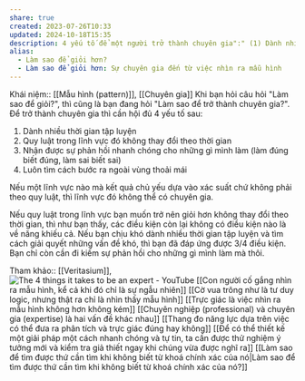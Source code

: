 ```yaml
---
share: true
created: 2023-07-26T10:33
updated: 2024-10-18T15:35
description: 4 yếu tố để một người trở thành chuyên gia":" (1) Dành nhiều thời gian tập luyện, (2) Quy luật trong lĩnh vực đó không thay đổi theo thời gian, (3) Nhận được sự phản hồi nhanh chóng cho những gì mình làm, (4) Luôn tìm cách bước ra ngoài vùng thoải mái
alias:
  - Làm sao để giỏi hơn?
  - Làm sao để giỏi hơn: Sự chuyên gia đến từ việc nhìn ra mẫu hình
---
```

Khái niệm:: [[Mẫu hình (pattern)]], [[Chuyên gia]]
Khi bạn hỏi câu hỏi "Làm sao để giỏi?", thì cũng là bạn đang hỏi "Làm sao để trở thành chuyên gia?". Để trở thành chuyên gia thì cần hội đủ 4 yếu tố sau:

1. Dành nhiều thời gian tập luyện
2. Quy luật trong lĩnh vực đó không thay đổi theo thời gian
3. Nhận được sự phản hồi nhanh chóng cho những gì mình làm (làm đúng biết đúng, làm sai biết sai)
4. Luôn tìm cách bước ra ngoài vùng thoải mái

Nếu một lĩnh vực nào mà kết quả chủ yếu dựa vào xác suất chứ không phải theo quy luật, thì lĩnh vực đó không thể có chuyên gia.

Nếu quy luật trong lĩnh vực bạn muốn trở nên giỏi hơn không thay đổi theo thời gian, thì như bạn thấy, các điều kiện còn lại không có điều kiện nào là về năng khiếu cả. Nếu bạn chịu khó dành nhiều thời gian tập luyện và tìm cách giải quyết những vấn đề khó, thì bạn đã đáp ứng được 3/4 điều kiện. Bạn chỉ còn cần đi kiếm sự phản hồi cho những gì mình làm mà thôi. 

Tham khảo:: [[Veritasium]], ![The 4 things it takes to be an expert - YouTube](https://www.youtube.com/watch?v=5eW6Eagr9XA)
[[Con người cố gắng nhìn ra mẫu hình, kể cả khi đó chỉ là sự ngẫu nhiên]] 
[[Cờ vua trông như là tư duy logic, nhưng thật ra chỉ là nhìn thấy mẫu hình]]
[[Trực giác là việc nhìn ra mẫu hình không hơn không kém]] 
[[Chuyên nghiệp (professional) và chuyên gia (expertise) là hai vấn đề khác nhau]] 
[[Thang đo năng lực dựa trên việc có thể đưa ra phân tích và trực giác đúng hay không]]
[[Để có thể thiết kế một giải pháp một cách nhanh chóng và tự tin, ta cần được thử nghiệm ý tưởng mới và kiểm tra giả thiết ngay khi chúng vừa được nghĩ ra]]
[[Làm sao để tìm được thứ cần tìm khi không biết từ khoá chính xác của nó|Làm sao để tìm được thứ cần tìm khi không biết từ khoá chính xác của nó?]]
